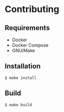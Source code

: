 # Contributing

## Requirements

- Docker
- Docker Compose
- GNU/Make

## Installation

```console
$ make install
```

## Build

```console
$ make build
```
